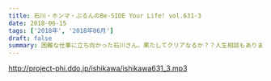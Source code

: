 ```yaml
---
title: 石川・ホンマ・ぶるんのBe-SIDE Your Life! vol.631-3
date: 2018-06-15
tags: ['2018年', '2018年06月']
draft: false
summary: 困難な仕事に立ち向かった石川さん。果たしてクリアなるか？？人生相談もあります！MIURA
---
```


http://project-phi.ddo.jp/ishikawa/ishikawa631_3.mp3
